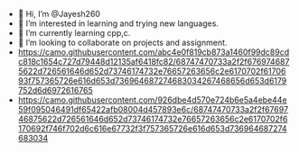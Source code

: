 - 👋 Hi, I’m @Jayesh260
- 👀 I’m interested in learning and trying new languages.
- 🌱 I’m currently learning cpp,c.
- 💞️ I’m looking to collaborate on projects and assignment.
- https://camo.githubusercontent.com/abc4e0f819cb873a1460f99dc89cdc818c1654c727d79448d12135af6418fc82/68747470733a2f2f6769746875622d726561646d652d73746174732e76657263656c2e6170702f6170693f757365726e616d653d736964687274683034267468656d653d6179752d6d6972616765
- https://camo.githubusercontent.com/926dbe4d570e724b6e5a4ebe44e59f095046491df65422afb08004d457893e6c/68747470733a2f2f6769746875622d726561646d652d73746174732e76657263656c2e6170702f6170692f746f702d6c616e67732f3f757365726e616d653d736964687274683034
